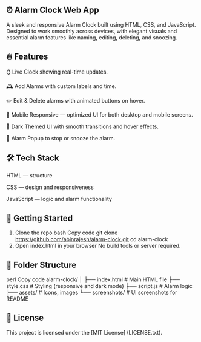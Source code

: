 ## ⏰ Alarm Clock Web App
A sleek and responsive Alarm Clock built using HTML, CSS, and JavaScript. Designed to work smoothly across devices, with elegant visuals and essential alarm features like naming, editing, deleting, and snoozing.

## 🔥 Features
⌚ Live Clock showing real-time updates.

🕰️ Add Alarms with custom labels and time.

✏️ Edit & Delete alarms with animated buttons on hover.

📱 Mobile Responsive — optimized UI for both desktop and mobile screens.

🌙 Dark Themed UI with smooth transitions and hover effects.

🔔 Alarm Popup to stop or snooze the alarm.


## 🛠️ Tech Stack
HTML — structure

CSS — design and responsiveness

JavaScript — logic and alarm functionality

## 🚀 Getting Started
1. Clone the repo
bash
Copy code
git clone https://github.com/abinrajesh/alarm-clock.git
cd alarm-clock
2. Open index.html in your browser
No build tools or server required.

## 📁 Folder Structure
perl
Copy code
alarm-clock/
│
├── index.html          # Main HTML file
├── style.css           # Styling (responsive and dark mode)
├── script.js           # Alarm logic
├── assets/             # Icons, images
└── screenshots/        # UI screenshots for README
## 📄 License
This project is licensed under the [MIT License] (LICENSE.txt).

